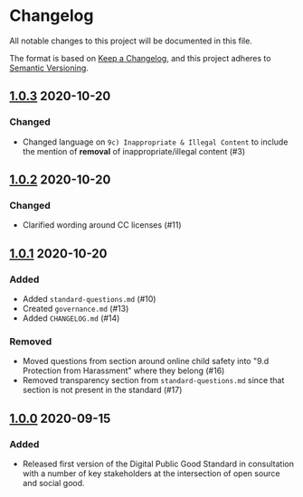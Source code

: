 # Changelog
All notable changes to this project will be documented in this file.

The format is based on [Keep a Changelog](https://keepachangelog.com/en/1.0.0/),
and this project adheres to [Semantic Versioning](https://semver.org/spec/v2.0.0.html).

## [1.0.3] 2020-10-20

### Changed 
- Changed language on `9c) Inappropriate & Illegal Content` to include the mention of **removal** of inappropriate/illegal content (#3)

## [1.0.2] 2020-10-20

### Changed
- Clarified wording around CC licenses (#11)

## [1.0.1] 2020-10-20

### Added
- Added `standard-questions.md` (#10)
- Created `governance.md` (#13)
- Added `CHANGELOG.md` (#14)

### Removed
- Moved questions from section around online child safety into "9.d Protection from Harassment" where they belong (#16)
- Removed transparency section from `standard-questions.md` since that section is not present in the standard (#17)

## [1.0.0] 2020-09-15

### Added
- Released first version of the Digital Public Good Standard in consultation with a number of key stakeholders at the intersection of open source and social good.

[1.0.3]: https://github.com/unicef/publicgoods-candidates/compare/v1.0.2...v1.0.3
[1.0.2]: https://github.com/unicef/publicgoods-candidates/compare/v1.0.1...v1.0.2
[1.0.1]: https://github.com/unicef/publicgoods-candidates/compare/v1.0.0...v1.0.1
[1.0.0]: https://github.com/unicef/publicgoods-candidates/releases/tag/v1.0.0
